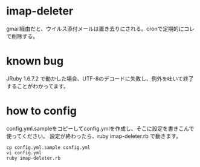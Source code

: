 imap-deleter
============

gmail経由だと、ウイルス添付メールは置き去りにされる。cronで定期的にコレで削除する。


# known bug

JRuby 1.6.7.2 で動かした場合、UTF-8のデコードに失敗し、例外を吐いて終了することがわかってます。


# how to config

config.yml.sampleをコピーしてconfig.ymlを作成し、そこに設定を書きこんで使ってください。
設定が終わったら、ruby imap-deleter.rb で動きます。

```
cp config.yml.sample config.yml
vi config.yml
ruby imap-deleter.rb
```
